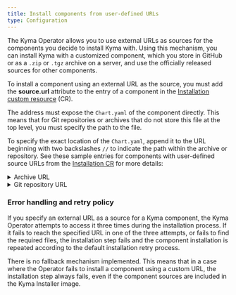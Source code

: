 ```yaml
---
title: Install components from user-defined URLs
type: Configuration
---
```


The Kyma Operator allows you to use external URLs as sources for the components you decide to install Kyma with. Using this mechanism, you can install Kyma with a customized component, which you store in GitHub or as a `.zip` or `.tgz` archive on a server, and use the officially released sources for other components.

To install a component using an external URL as the source, you must add the **source.url** attribute to the entry of a component in the [Installation custom resource](#custom-resource-installation) (CR).

The address must expose the `Chart.yaml` of the component directly. This means that for Git repositories or archives that do not store this file at the top level, you must specify the path to the file.

To specify the exact location of the `Chart.yaml`, append it to the URL beginning with two backslashes `//` to indicate the path within the archive or repository. See these sample entries for components with user-defined source URLs from the [Installation CR](#custom-resource-installation) for more details:

<div tabs>
  <details>
  <summary>
  Archive URL
  </summary>

  - Archive with `Chart.yaml` at the top level:
    ```
    - name: "ory"
      namespace: "kyma-system"
      source:
        url: https://hosting.com/your-user/files/kyma-custom-ory.zip
    ```


  - Archive with `Chart.yaml` deeper in the file structure:
    ```
    - name: "ory"
      namespace: "kyma-system"
      source:
        url: https://hosting.com/your-user/files/kyma-custom-ory.zip//kyma-custom/resources/ory
    ```

    >**NOTE:** If the access to the URL is secured with a [basic authentication mechanism](https://github.com/hashicorp/go-getter#http-http), prepend the login and password to the URL following the `login:password@` format, for example: `https://user:pass@hosting.com/your-user/files/kyma-custom-ory.zip`.

  </details>
  <details>
  <summary>
  Git repository URL
  </summary>

  >**TIP:** To get the repository URL suitable for the Installation CR, use the HTTPS address available through the GitHub web UI and remove `https://`.

  - Repository with `Chart.yaml` at the top level:
    ```
    - name: "cluster-essentials"
      namespace: "kyma-system"
      source:
        url: github.com/my-project/kyma.git
    ```

  - Repository with `Chart.yaml` deeper in the file structure:
    ```
    - name: "cluster-essentials"
      namespace: "kyma-system"
      source:
        url: github.com/my-project/kyma.git//resources/cluster-essentials
    ```

  </details>

</div>


### Error handling and retry policy

If you specify an external URL as a source for a Kyma component, the Kyma Operator attempts to access it three times during the installation process. If it fails to reach the specified URL in one of the three attempts, or fails to find the required files, the installation step fails and the component installation is repeated according to the default installation retry process.

There is no fallback mechanism implemented. This means that in a case where the Operator fails to install a component using a custom URL, the installation step always fails, even if the component sources are included in the Kyma Installer image.
